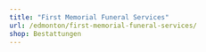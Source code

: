 ```yaml
---
title: "First Memorial Funeral Services"
url: /edmonton/first-memorial-funeral-services/
shop: Bestattungen
---
```

